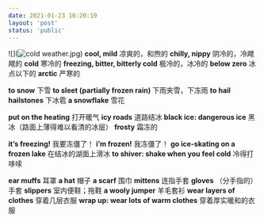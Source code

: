 ```yaml
---
date: 2021-01-23 16:20:19
layout: 'post'
status: 'public'
---
```

![](![cold weather.jpg](https://i.loli.net/2021/02/25/lMOTySbVY3g69mQ.jpg))
**cool, mild** 凉爽的，和煦的
**chilly, nippy** 阴冷的，冷飕飕的
**cold** 寒冷的
**freezing, bitter, bitterly cold** 极冷的，冰冷的
**below zero** 冰点以下的
**arctic** 严寒的

**to snow** 下雪
**to sleet (partially frozen rain)** 下雨夹雪，下冻雨
**to hail hailstones** 下冰雹
**a snowflake** 雪花

**put on the heating** 打开暖气
**icy roads** 道路结冰
**black ice: dangerous ice** 黑冰（路面上薄得难以看清的冰层）
**frosty** 霜冻的

**it’s freezing!** 我要冻僵了！
**i’m frozen!** 我冻僵了！
**go ice-skating on a frozen lake** 在结冰的湖面上滑冰
**to shiver: shake when you feel cold** 冷得打哆嗦

**ear muffs** 耳罩
**a hat** 帽子
**a scarf** 围巾
**mittens** 连指手套
**gloves** （分手指的）手套
**slippers** 室内便鞋；拖鞋
**a wooly jumper** 羊毛套衫
**wear layers of clothes** 穿着几层衣服
**wrap up: wear lots of warm clothes** 穿着厚实暖和的衣服